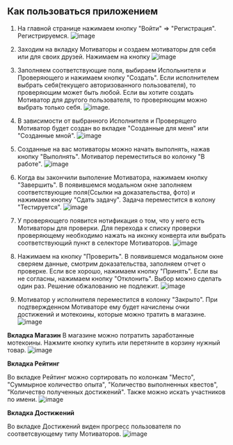 ## Как пользоваться приложением

1. На главной странице нажимаем кнопку "Войти" => "Регистрация". Регистрируемся.
![image](https://user-images.githubusercontent.com/75478739/221410539-77892ed5-d34e-468d-9122-942ec4c98a60.png)

2. Заходим на вкладку Мотиваторы и создаем мотиваторы для себя или для своих друзей. Нажимаем на кнопку
![image](https://user-images.githubusercontent.com/75478739/221410611-4763c77a-eb85-4bb5-ab9e-5d9c20e16f60.png)

3. Заполняем соответствующие поля, выбираем Испольнителя и Проверяющего и нажимаем кнопку "Создать". Если исполнителем выбрать себя(текущего авторизованного пользователя), то проверяющим может быть любой. Если вы хотите создать Мотиватор для другого пользователя, то проверяющим можно выбрать только себя.
![image](https://user-images.githubusercontent.com/75478739/221410797-3e98c3ba-b31c-45fd-bbc2-70c980b13405.png).

4. В зависимости от выбранного Исполнителя и Проверящего Мотиватор будет создан во вкладке "Созданные для меня" или "Созданные мной".
![image](https://user-images.githubusercontent.com/75478739/221411036-38b8de1a-d6f9-4b34-9bc8-f83346a07952.png)

5. Созданные на вас мотиваторы можно начать выполнять, нажав кнопку "Выполнять". Мотиватор переместиться во колонку "В работе".
![image](https://user-images.githubusercontent.com/75478739/221411097-f92e515f-3ed0-4fe8-8268-7e2c439fb9ee.png)

6. Когда вы закончили выполение Мотиватора, нажимаем кнопку "Завершить". В появившемся модальном окне заполняем соответствующие поля(Ссылки на доказательства, фото) и нажимаем кнопку "Сдать задачу". Задача переместится в колону "Тестируется".
![image](https://user-images.githubusercontent.com/75478739/221411313-189b9f37-a179-4847-892e-6d210263c03f.png)

7. У проверяющего появится нотификация о том, что у него есть Мотиваторы для проверки. Для перехода к списку проверки проверяющему необходимо нажать на иконку конверта или выбрать соответствующий пункт в селекторе Мотиваторов.
![image](https://user-images.githubusercontent.com/75478739/221411683-c68545ac-bb77-40ef-b40f-7dd7c65649d5.png)

8. Нажимаем на кнопку "Проверить". В появившемся модальном окне сверяем данные, смотрим доказательства, заполняем отчет о проверке. Если все хорошо, нажимаем кнопку "Принять". Если вы не согласны, нажимаем кнопку "Отклонить". Выбор можно сделать один раз. Решение обжалованию не подлежит.
![image](https://user-images.githubusercontent.com/75478739/221411968-9904a0a5-5105-4cb3-ae26-8e9d7a1fd2dd.png)

9. Мотиватор у исполнителя переместится в колонку "Закрыто". При подтвержденном Мотиваторе ему будет начислены очки достижений и мотекоины, которые можно тратить в магазине.
![image](https://user-images.githubusercontent.com/75478739/221412174-c670d932-b045-4b21-a514-ff1aad09cec2.png)

**Вкладка Магазин**
В магазине можно потратить заработанные мотекоины. Нажмите кнопку купить или перетяните в корзину нужный товар.
![image](https://user-images.githubusercontent.com/75478739/221441177-0778a540-42a8-433d-80d7-ce2406146b15.png)


**Вкладка Рейтинг**

Во вкладке Рейтинг можно сортировать по колонкам "Место", "Суммырное количество опыта", "Количество выполненных квестов", "Количество полученных достижений".
Также можно искать участников по имени.
![image](https://user-images.githubusercontent.com/75478739/221412264-9b214db2-0c75-4d05-8f2f-459ac6f8dccb.png)


**Вкладка Достижений**

Во вкладке Достижений виден прогресс пользователя по соответсвующему типу Мотиваторов.
![image](https://user-images.githubusercontent.com/75478739/221412730-8efd8158-5f91-4abb-8bc1-212e758f93bf.png)
